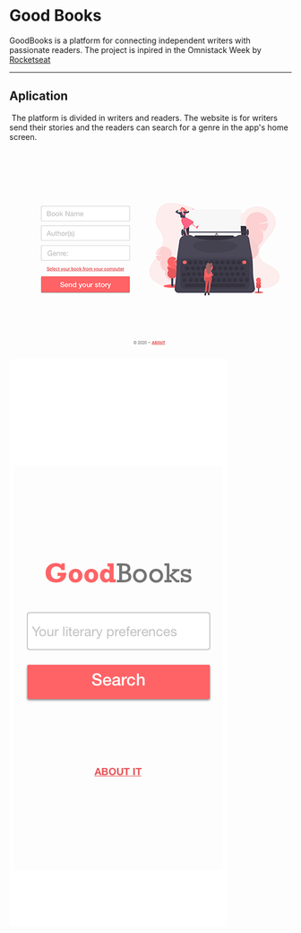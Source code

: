 # Good Books
GoodBooks is a platform for connecting independent writers with passionate readers. The project is inpired in the Omnistack Week by [Rocketseat](https://github.com/rocketseat)
***

## Aplication 

​		The platform is divided in writers and readers. The website is for writers send their stories and the readers can search for a genre in the app's home screen. 

![Send-book-screen](./imgs/Send.png)

![Home-App](./imgs/Home.png)

